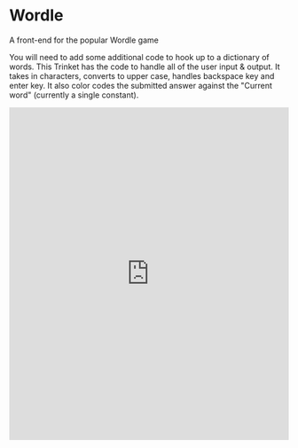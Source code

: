 # Wordle

A front-end for the popular Wordle game

You will need to add some additional code to hook up to a dictionary of words.  This Trinket has the code to handle all of the user input & output.  It takes in characters, converts to upper case, handles backspace key and enter key.  It also color codes the submitted answer against the "Current word" (currently a single constant).


<iframe src='https://trinket.io/embed/pygame/a047e5303f?start=result' width='100%' height='600' frameborder='0' marginwidth='0' marginheight='0' allowfullscreen></iframe>
